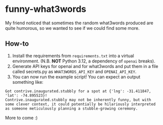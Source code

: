 # funny-what3words
My friend noticed that sometimes the random what3words produced are quite humorous, so we wanted to see if we could find some more.

## How-to
1. Install the requirements from `requirements.txt` into a virtual environment. (N.B. **NOT** Python 3.12, a dependency of `openai` breaks).
2. Generate API keys for openai and for what3words and put them in a file called secrets.py as `WHAT3WORDS_API_KEY` and `OPENAI_API_KEY`.
3. You can now run the example script! You can expect an output something like:
```
Got contrive.inaugurated.stubbly for a spot at {'lng': -31.411847, 'lat': -74.895523}!
Contrive.inaugurated.stubbly may not be inherently funny, but with some clever context, it could potentially be hilariously interpreted as someone meticulously planning a stubble-growing ceremony.
```

More to come :)
